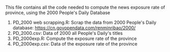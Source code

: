 This file contains all the code needed to compute the news exposure rate of province, using the 2000 People's Daily Database 
1. PD_2000 web scrapping.R: Scrap the data from 2000 People's Daily database: https://cn.govopendata.com/renminribao/2000/  
2. PD_2000.csv: Data of 2000 all People's Daily's titles  
3. PD_2000exp.R: Compute the exposure rate of the province  
4. PD_2000exp.csv: Data of the exposure rate of the province 
